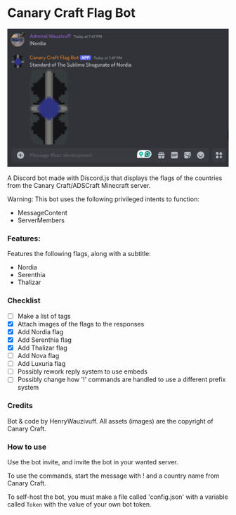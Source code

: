 # Canary Craft Flag Bot
![Demo Screenshot](<https://github.com/HEofOttoman/Canary-Craft-Flag-bot/blob/4cb5265b35e35c8faad74de4d5e1a266db898b14/Assets/Demo%20Screenshot.png>)

A Discord bot made with Discord.js that displays the flags of the countries from the Canary Craft/ADSCraft Minecraft server.

Warning: This bot uses the following privileged intents to function:
- MessageContent
- ServerMembers

### Features:
Features the following flags, along with a subtitle:
- Nordia
- Serenthia
- Thalizar

### Checklist
- [ ] Make a list of tags
- [x] Attach images of the flags to the responses 
- [x] Add Nordia flag
- [x] Add Serenthia flag
- [x] Add Thalizar flag
- [ ] Add Nova flag
- [ ] Add Luxuria flag
- [ ] Possibly rework reply system to use embeds 
- [ ] Possibly change how '!' commands are handled to use a different prefix system

### Credits
Bot & code by HenryWauzivuff.
All assets (images) are the copyright of Canary Craft. 

### How to use
Use the bot invite, and invite the bot in your wanted server.

To use the commands, start the message with ! and a country name from Canary Craft.

To self-host the bot, you must make a file called 'config.json' with a variable called `Token` with the value of your own bot token.